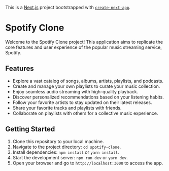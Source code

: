 This is a [Next.js](https://nextjs.org/) project bootstrapped with [`create-next-app`](https://github.com/vercel/next.js/tree/canary/packages/create-next-app).

# Spotify Clone

Welcome to the Spotify Clone project! This application aims to replicate the core features and user experience of the popular music streaming service, Spotify.

## Features

- Explore a vast catalog of songs, albums, artists, playlists, and podcasts.
- Create and manage your own playlists to curate your music collection.
- Enjoy seamless audio streaming with high-quality playback.
- Discover personalized recommendations based on your listening habits.
- Follow your favorite artists to stay updated on their latest releases.
- Share your favorite tracks and playlists with friends.
- Collaborate on playlists with others for a collective music experience.

## Getting Started

1. Clone this repository to your local machine.
2. Navigate to the project directory: `cd spotify-clone`.
3. Install dependencies: `npm install` or `yarn install`.
4. Start the development server: `npm run dev` or `yarn dev`.
5. Open your browser and go to `http://localhost:3000` to access the app.
